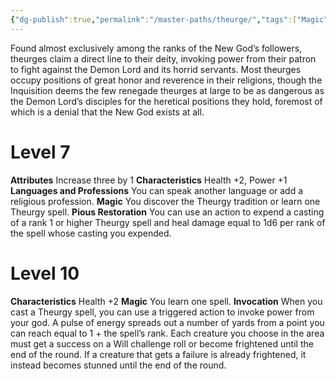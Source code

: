 ```yaml
---
{"dg-publish":true,"permalink":"/master-paths/theurge/","tags":["Magic"]}
---
```


Found almost exclusively among the ranks of the New God’s followers, theurges claim a direct line to their deity, invoking power from their patron to fight against the Demon Lord and its horrid servants. Most theurges occupy positions of great honor and reverence in their religions, though the Inquisition deems the few renegade theurges at large to be as dangerous as the Demon Lord’s disciples for the heretical positions they hold, foremost of which is a denial that the New God exists at all.
# Level 7
**Attributes** Increase three by 1
**Characteristics** Health +2, Power +1
**Languages and Professions** You can speak another language or add a religious profession.
**Magic** You discover the Theurgy tradition or learn one Theurgy spell.
**Pious Restoration** You can use an action to expend a casting of a rank 1 or higher Theurgy spell and heal damage equal to 1d6 per rank of the spell whose casting you expended.
# Level 10
**Characteristics** Health +2
**Magic** You learn one spell.
**Invocation** When you cast a Theurgy spell, you can use a triggered action to invoke power from your god. A pulse of energy spreads out a number of yards from a point you can reach equal to 1 + the spell’s rank. Each creature you choose in the area must get a success on a Will challenge roll or become frightened until the end of the round. If a creature that gets a failure is already frightened, it instead becomes stunned until the end of the round.